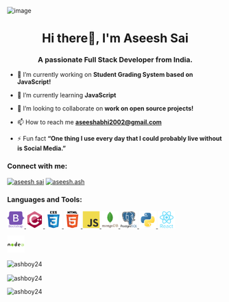 ![image](https://user-images.githubusercontent.com/93883226/152371655-92948091-8c34-4edc-93e1-8476e139dfb4.png)
<h1 align="center">Hi there👋, I'm Aseesh Sai</h1>
<h3 align="center">A passionate Full Stack Developer from India.</h3>



- 🔭 I’m currently working on **Student Grading System based on JavaScript!**

- 🌱 I’m currently learning **JavaScript**

- 👯 I’m looking to collaborate on **work on open source projects!**

- 📫 How to reach me **aseeshabhi2002@gmail.com**

- ⚡ Fun fact **“One thing I use every day that I could probably live without is Social Media.”**

<h3 align="left">Connect with me:</h3>
<p align="left">
<a href="https://linkedin.com/in/aseesh sai" target="blank"><img align="center" src="https://raw.githubusercontent.com/rahuldkjain/github-profile-readme-generator/master/src/images/icons/Social/linked-in-alt.svg" alt="aseesh sai" height="30" width="40" /></a>
<a href="https://instagram.com/aseesh.ash" target="blank"><img align="center" src="https://raw.githubusercontent.com/rahuldkjain/github-profile-readme-generator/master/src/images/icons/Social/instagram.svg" alt="aseesh.ash" height="30" width="40" /></a>
</p>

<h3 align="left">Languages and Tools:</h3>
<p align="left"> <a href="https://getbootstrap.com" target="_blank" rel="noreferrer"> <img src="https://raw.githubusercontent.com/devicons/devicon/master/icons/bootstrap/bootstrap-plain-wordmark.svg" alt="bootstrap" width="40" height="40"/> </a> <a href="https://www.w3schools.com/cpp/" target="_blank" rel="noreferrer"> <img src="https://raw.githubusercontent.com/devicons/devicon/master/icons/cplusplus/cplusplus-original.svg" alt="cplusplus" width="40" height="40"/> </a> <a href="https://www.w3schools.com/css/" target="_blank" rel="noreferrer"> <img src="https://raw.githubusercontent.com/devicons/devicon/master/icons/css3/css3-original-wordmark.svg" alt="css3" width="40" height="40"/> </a> <a href="https://www.w3.org/html/" target="_blank" rel="noreferrer"> <img src="https://raw.githubusercontent.com/devicons/devicon/master/icons/html5/html5-original-wordmark.svg" alt="html5" width="40" height="40"/> </a> <a href="https://developer.mozilla.org/en-US/docs/Web/JavaScript" target="_blank" rel="noreferrer"> <img src="https://raw.githubusercontent.com/devicons/devicon/master/icons/javascript/javascript-original.svg" alt="javascript" width="40" height="40"/> </a> <a href="https://www.mongodb.com/" target="_blank" rel="noreferrer"> <img src="https://raw.githubusercontent.com/devicons/devicon/master/icons/mongodb/mongodb-original-wordmark.svg" alt="mongodb" width="40" height="40"/> </a> <a href="https://www.postgresql.org" target="_blank" rel="noreferrer"> <img src="https://raw.githubusercontent.com/devicons/devicon/master/icons/postgresql/postgresql-original-wordmark.svg" alt="postgresql" width="40" height="40"/> </a> <a href="https://www.python.org" target="_blank" rel="noreferrer"> <img src="https://raw.githubusercontent.com/devicons/devicon/master/icons/python/python-original.svg" alt="python" width="40" height="40"/> </a> <a href="https://reactjs.org/" target="_blank" rel="noreferrer"> <img src="https://raw.githubusercontent.com/devicons/devicon/master/icons/react/react-original-wordmark.svg" alt="react" width="40" height="40"/> </a> </p>
</a> <a href="https://nodejs.org" target="_blank" rel="noreferrer"> <img src="https://raw.githubusercontent.com/devicons/devicon/master/icons/nodejs/nodejs-original-wordmark.svg" alt="nodejs" width="40" height="40"/> </a>

<p><img align="center" src="https://github-readme-stats.vercel.app/api/top-langs?username=ashboy24&show_icons=true&locale=en&layout=compact" alt="ashboy24" /></p>

<p><img align="center" src="https://github-readme-streak-stats.herokuapp.com/?user=ashboy24&" alt="ashboy24" /></p>

<p align="left"> <img src="https://komarev.com/ghpvc/?username=ashboy24&label=Profile%20views&color=0e75b6&style=flat" alt="ashboy24" /> </p>
